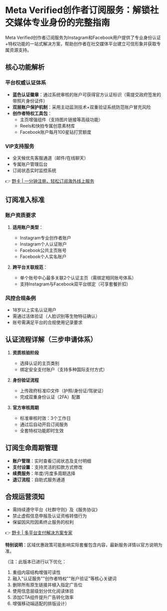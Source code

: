 # Meta Verified创作者订阅服务：解锁社交媒体专业身份的完整指南

Meta Verified创作者订阅服务为Instagram和Facebook用户提供了专业身份认证+特权功能的一站式解决方案，帮助创作者在社交媒体平台建立可信形象并获取专属资源支持。

## 核心功能解析
### 平台权威认证体系
- **蓝色认证徽章**：通过系统审核的账户可获得官方认证标识（需提交政府签发的带照片身份证件）
- **双层账户保护机制**：采用主动监测技术+双重验证系统防范账户冒充风险
- **创作者特权工具包**：
  - 主页增强组件（支持图片链接等高级功能）
  - Reels和快拍专属创意素材库
  - Facebook账户每月100星钻打赏额度

### VIP支持服务
- 全天候优先客服通道（邮件/在线聊天）
- 专属账户管理后台
- 订阅状态实时监控系统

👉 [野卡 | 一分钟注册，轻松订阅海外线上服务](https://bbtdd.com/yeka)

## 订阅准入标准
### 账户资质要求
1. **适用账户类型**：
   - Instagram专业创作者账户
   - Instagram个人认证账户
   - Facebook公共主页账号
   - Facebook个人实名账户

2. **跨平台关联规范**：
   - 单个账号中心最多关联2个认证主页（需绑定相同账号体系）
   - 支持Instagram与Facebook双平台绑定（可享套餐折扣）

### 风控合规条例
- 18岁以上实名认证用户
- 需通过活体验证（人脸识别等生物特征确认）
- 账号需满足平台的合规使用记录要求

## 认证流程详解（三步申请体系）
1. **资质核验阶段**
   - 选择认证的主页类别
   - 绑定安全支付账户（支持多种国际支付方式）

2. **身份验证流程**
   - 上传政府标准ID文件（护照/身份证/驾驶证）
   - 完成双重身份认证（2FA）配置

3. **官方审核周期**
   - 标准审核时效：3个工作日
   - 通过后自动开启订阅服务
   - 全套特权功能即时生效

## 订阅生命周期管理
- **账户管理**：实时查看订阅状态及支付明细
- **支付设置**：支持灵活的扣款方式修改
- **续费服务**：年度/月度多周期选择
- **退订流程**：自助式服务通道

## 合规运营须知
- 需持续遵守平台《社群守则》及《服务协议》
- 禁止虚假信息申报及认证资格转借行为
- 保留因风险因素终止服务的权利

👉 [野卡 | 多平台支付解决方案专家](https://bbtdd.com/yeka) 

**特别说明**：区域优惠政策可能影响实际套餐包含内容，最新服务详情以官方说明为准。


（注：此版本已进行以下优化：
1. 重组内容结构增强可读性
2. 融入"认证服务""创作者特权""账户验证"等核心关键词
3. 删除所有原生链接并植入指定广告位
4. 使用信息层级划分优化阅读体验
5. 添加CTA组件提升广告转化效率
6. 增强移动端适配的排版设计）